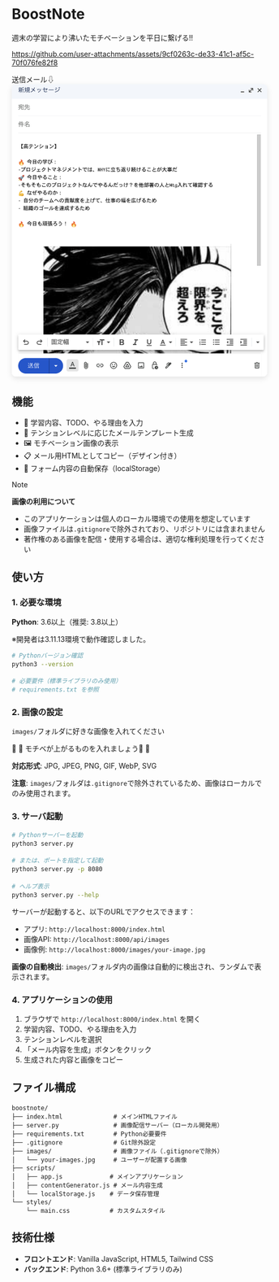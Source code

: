 # BoostNote

週末の学習により沸いたモチベーションを平日に繋げる!!

https://github.com/user-attachments/assets/9cf0263c-de33-41c1-af5c-70f076fe82f8

送信メール⇩
<img src="./screenshot.png" alt="BoostNote スクリーンショット" width="800" style="border-radius: 8px; box-shadow: 0 4px 12px rgba(0,0,0,0.1);">

## 機能

- 📝 学習内容、TODO、やる理由を入力
- 🎯 テンションレベルに応じたメールテンプレート生成
- 🖼️ モチベーション画像の表示
- 📋 メール用HTMLとしてコピー（デザイン付き）
- 💾 フォーム内容の自動保存（localStorage）

> [!NOTE]
> **画像の利用について**
> 
> - このアプリケーションは個人のローカル環境での使用を想定しています
> - 画像ファイルは`.gitignore`で除外されており、リポジトリには含まれません
> - 著作権のある画像を配信・使用する場合は、適切な権利処理を行ってください

## 使い方

### 1. 必要な環境

**Python**: 3.6以上（推奨: 3.8以上）

※開発者は3.11.13環境で動作確認しました。

```bash
# Pythonバージョン確認
python3 --version

# 必要要件（標準ライブラリのみ使用）
# requirements.txt を参照
```

### 2. 画像の設定

`images/`フォルダに好きな画像を入れてください

🚀 🚀 モチベが上がるものを入れましょう🚀 🚀 

**対応形式**: JPG, JPEG, PNG, GIF, WebP, SVG

**注意**: `images/`フォルダは`.gitignore`で除外されているため、画像はローカルでのみ使用されます。

### 3. サーバ起動

```bash
# Pythonサーバーを起動
python3 server.py

# または、ポートを指定して起動
python3 server.py -p 8080

# ヘルプ表示
python3 server.py --help
```

サーバーが起動すると、以下のURLでアクセスできます：
- アプリ: `http://localhost:8000/index.html`
- 画像API: `http://localhost:8000/api/images`
- 画像例: `http://localhost:8000/images/your-image.jpg`

**画像の自動検出**: `images/`フォルダ内の画像は自動的に検出され、ランダムで表示されます。

### 4. アプリケーションの使用

1. ブラウザで `http://localhost:8000/index.html` を開く
2. 学習内容、TODO、やる理由を入力
3. テンションレベルを選択
4. 「メール内容を生成」ボタンをクリック
5. 生成された内容と画像をコピー

## ファイル構成

```
boostnote/
├── index.html              # メインHTMLファイル
├── server.py               # 画像配信サーバー（ローカル開発用）
├── requirements.txt        # Python必要要件
├── .gitignore              # Git除外設定
├── images/                 # 画像ファイル（.gitignoreで除外）
│   └── your-images.jpg     # ユーザーが配置する画像
├── scripts/
│   ├── app.js             # メインアプリケーション
│   ├── contentGenerator.js # メール内容生成
│   └── localStorage.js    # データ保存管理
└── styles/
    └── main.css           # カスタムスタイル
```

## 技術仕様

- **フロントエンド**: Vanilla JavaScript, HTML5, Tailwind CSS
- **バックエンド**: Python 3.6+ (標準ライブラリのみ)

